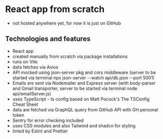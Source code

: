 # React app from scratch
- not hosted anywhere yet, for now it is just on GitHub

## Technologies and features

- React app 
- created manually from scratch via package installations
- runs on Vite 
- data fetches via Axios
- API mocked using json-server pkg and cors middleware (server to be started via terminal npx json-server --watch api/db.json --port 5001)
- Emails are sent via Nodemailer and Express server (with body-parser and Gmail transporter, server to be started via terminal node api/emailServer.js)
- uses TypeScript - ts config based on Matt Pocock's The TSConfig Cheat Sheet
- data are fetched via GraphQL query from GitHub API with GH personal token
- Sentry for error checking included
- uses CSS modules and also Tailwind and shadcn for styling
- linted by Eslint and Prettier

